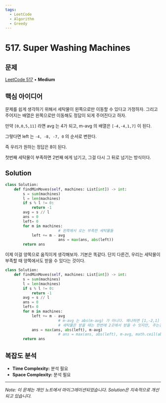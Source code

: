 ```yaml
---
tags:
  - LeetCode
  - Algorithm
  - Greedy
---
```


# 517. Super Washing Machines

## 문제

[LeetCode 517](https://leetcode.com/problems/super-washing-machines/) • **Medium**

## 핵심 아이디어

문제를 쉽게 생각하기 위해서 세탁물이 왼쪽으로만 이동할 수 있다고 가정하자. 그리고 주어지는 배열은 왼쪽으로만 이동해도 정답이 되게 주어진다고 하자.

만약 `[0,0,5,11]` 라면 avg 는 4가 되고, m-avg 의 배열은 `[-4,-4,1,7]` 이 된다.

그렇다면 left 는 `-4, -8, -7, 0` 의 순서로 변한다.

즉 우리가 원하는 정답은 8이 된다.

첫번째 세탁물이 부족하면 2번째 에게 넘기고, 그걸 다시 그 뒤로 넘기는 방식이다.

## Solution

```python
class Solution:
    def findMinMoves(self, machines: List[int]) -> int:
        s = sum(machines)
        l = len(machines)
        if s % l != 0:
            return -1
        avg = s // l
        ans = 0
        left= 0
        for m in machines:
						# 왼쪽에서 오는 부족한 세탁물들
            left += m - avg
						ans = max(ans, abs(left))
        return ans
```

  

이제 이걸 양쪽으로 움직이게 생각해보자. 기본은 똑같다. 단지 다른건, 우리는 세탁물이 부족할 때 양쪽에서도 받을 수 있다는 것이다.

```python
class Solution:
    def findMinMoves(self, machines: List[int]) -> int:
        s = sum(machines)
        l = len(machines)
        if s % l != 0:
            return -1
        avg = s // l
        ans = 0
        left= 0
        for m in machines:
            left += m - avg
						# m-avg 는 abs(m-avg) 가 아니다. 왜냐하면 [1,-2,1] 과 [-1,2,-1]은 다르기 때문이다.
						# 세탁물은 받을 때는 한번에 2곳에서 받을 수 잇지만, 주는건 한번에 1개 밖에 줄수 없다.
            ans = max(ans, abs(left), m-avg)
						# ans = max(ans, abs(left), m-avg, math.ceil(abs(m-avg)/2)) 로도 할 수 있지만, left 의 계산에서 이 경우는 계산이 되어진다.
        return ans
```

## 복잡도 분석

- **Time Complexity:** 분석 필요
- **Space Complexity:** 분석 필요


---

*Note: 이 문제는 개인 노트에서 마이그레이션되었습니다. Solution은 지속적으로 개선되고 있습니다.*
